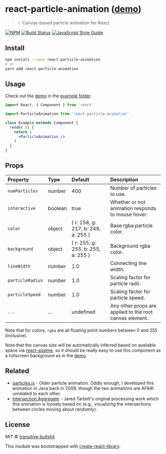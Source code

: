 # react-particle-animation ([demo](https://transitive-bullshit.github.io/react-particle-animation/))

> ✨ Canvas-based particle animation for React.

[![NPM](https://img.shields.io/npm/v/react-particle-animation.svg)](https://www.npmjs.com/package/react-particle-animation) [![Build Status](https://travis-ci.org/transitive-bullshit/react-particle-animation.svg?branch=master)](https://travis-ci.org/transitive-bullshit/react-particle-animation) [![JavaScript Style Guide](https://img.shields.io/badge/code_style-standard-brightgreen.svg)](https://standardjs.com)

## Install

```bash
npm install --save react-particle-animation
# or
yarn add react-particle-animation
```

## Usage

Check out the [demo](https://transitive-bullshit.github.io/react-particle-animation/) in the [example folder](https://github.com/transitive-bullshit/react-particle-animation/tree/master/example).

```jsx
import React, { Component } from 'react'

import ParticleAnimation from 'react-particle-animation'

class Example extends Component {
  render () {
    return (
      <ParticleAnimation />
    )
  }
}
```

## Props

| Property      | Type               | Default                               | Description                                                                                                                                  |
|:--------------|:-------------------|:--------------------------------------|:---------------------------------------------------------------------------------------------------------------------------------------------|
| `numParticles`  | number           | 400                                  | Number of particles to use. |
| `interactive`   | boolean          | true                                 | Whether or not animation responds to mouse hover. |
| `color`         | object           | { r: 158, g: 217, b: 249, a: 255 }   | Base rgba particle color. |
| `background`    | object           | { r: 255, g: 255, b: 255, a: 255 }   | Background rgba color. |
| `lineWidth`     | number           | 1.0                                  | Connecting line width. |
| `particleRadius`| number           | 1.0                                  | Scaling factor for particle radii. |
| `particleSpeed` | number           | 1.0                                  | Scaling factor for particle speed. |
| `...`           | ...              | undefined                            | Any other props are applied to the root canvas element. |

Note that for colors, `rgba` are all floating point numbers between 0 and 255 (inclusive).

Note that the canvas size will be automatically inferred based on available space via [react-sizeme](https://github.com/ctrlplusb/react-sizeme), so it should be really easy to use this component as a fullscreen background as in the [demo](https://transitive-bullshit.github.io/react-particle-animation/).

## Related

- [particles.js](https://github.com/VincentGarreau/particles.js) - Older particle animation. Oddly enough, I developed this animation in Java back in 2008, though the two animations are AFAIK unrelated to each other.
- [Intersection.Aggregate](http://www.complexification.net/gallery/machines/interAggregate/index.php) - Jared Tarbell's original processing work which this animation is loosely based on (e.g., visualizing the intersections between circles moving about randomly).

## License

MIT © [transitive-bullshit](https://github.com/transitive-bullshit)

This module was bootstrapped with [create-react-library](https://github.com/transitive-bullshit/create-react-library).
